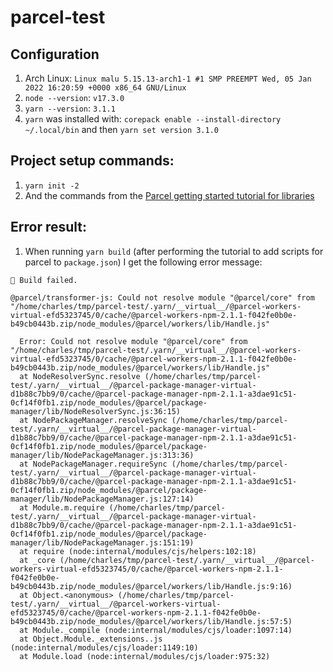 # parcel-test

## Configuration

1. Arch Linux: `Linux malu 5.15.13-arch1-1 #1 SMP PREEMPT Wed, 05 Jan 2022 16:20:59 +0000 x86_64 GNU/Linux`
1. `node --version`: `v17.3.0`
1. `yarn --version`: `3.1.1`
1. `yarn` was installed with: `corepack enable --install-directory ~/.local/bin` and then `yarn set version 3.1.0`

## Project setup commands:

1. `yarn init -2`
1. And the commands from the [Parcel getting started tutorial for libraries](https://parceljs.org/getting-started/library/)

## Error result:

1. When running `yarn build` (after performing the tutorial to add scripts for parcel to `package.json`) I get the following error message:

```text
🚨 Build failed.

@parcel/transformer-js: Could not resolve module "@parcel/core" from "/home/charles/tmp/parcel-test/.yarn/__virtual__/@parcel-workers-virtual-efd5323745/0/cache/@parcel-workers-npm-2.1.1-f042fe0b0e-b49cb0443b.zip/node_modules/@parcel/workers/lib/Handle.js"

  Error: Could not resolve module "@parcel/core" from "/home/charles/tmp/parcel-test/.yarn/__virtual__/@parcel-workers-virtual-efd5323745/0/cache/@parcel-workers-npm-2.1.1-f042fe0b0e-b49cb0443b.zip/node_modules/@parcel/workers/lib/Handle.js"
  at NodeResolverSync.resolve (/home/charles/tmp/parcel-test/.yarn/__virtual__/@parcel-package-manager-virtual-d1b88c7bb9/0/cache/@parcel-package-manager-npm-2.1.1-a3dae91c51-0cf14f0fb1.zip/node_modules/@parcel/package-manager/lib/NodeResolverSync.js:36:15)
  at NodePackageManager.resolveSync (/home/charles/tmp/parcel-test/.yarn/__virtual__/@parcel-package-manager-virtual-d1b88c7bb9/0/cache/@parcel-package-manager-npm-2.1.1-a3dae91c51-0cf14f0fb1.zip/node_modules/@parcel/package-manager/lib/NodePackageManager.js:313:36)
  at NodePackageManager.requireSync (/home/charles/tmp/parcel-test/.yarn/__virtual__/@parcel-package-manager-virtual-d1b88c7bb9/0/cache/@parcel-package-manager-npm-2.1.1-a3dae91c51-0cf14f0fb1.zip/node_modules/@parcel/package-manager/lib/NodePackageManager.js:127:14)
  at Module.m.require (/home/charles/tmp/parcel-test/.yarn/__virtual__/@parcel-package-manager-virtual-d1b88c7bb9/0/cache/@parcel-package-manager-npm-2.1.1-a3dae91c51-0cf14f0fb1.zip/node_modules/@parcel/package-manager/lib/NodePackageManager.js:151:19)
  at require (node:internal/modules/cjs/helpers:102:18)
  at _core (/home/charles/tmp/parcel-test/.yarn/__virtual__/@parcel-workers-virtual-efd5323745/0/cache/@parcel-workers-npm-2.1.1-f042fe0b0e-b49cb0443b.zip/node_modules/@parcel/workers/lib/Handle.js:9:16)
  at Object.<anonymous> (/home/charles/tmp/parcel-test/.yarn/__virtual__/@parcel-workers-virtual-efd5323745/0/cache/@parcel-workers-npm-2.1.1-f042fe0b0e-b49cb0443b.zip/node_modules/@parcel/workers/lib/Handle.js:57:5)
  at Module._compile (node:internal/modules/cjs/loader:1097:14)
  at Object.Module._extensions..js (node:internal/modules/cjs/loader:1149:10)
  at Module.load (node:internal/modules/cjs/loader:975:32)
```
